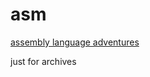 # asm

[assembly language adventures](https://www.xorpd.net/pages/x86_adventures.html)

just for archives
